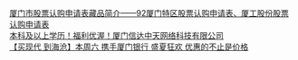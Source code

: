   
[厦门市股票认购申请表藏品简介——92厦门特区股票认购申请表、厦工股份股票认购申请表](http://www.dianyue.me/archives/226/4hw4mwm0tbbjjaat/)  
[本科及以上学历！福利优渥！厦门信达中天网络科技有限公司](http://www.dianyue.me/archives/671/fmexr626la6x08ew/)  
[【买现代 到海沧】本周六 携手厦门银行 盛夏狂欢 优惠的不止是价格](http://www.dianyue.me/archives/625/oz455z6v1wm4y6d7/)